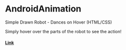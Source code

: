 # AndroidAnimation
Simple Drawn Robot - Dances on Hover (HTML/CSS)

Simply hover over the parts of the robot to see the action!

#### [Link](https://rpaltayev.github.io/android-animation/)
      
